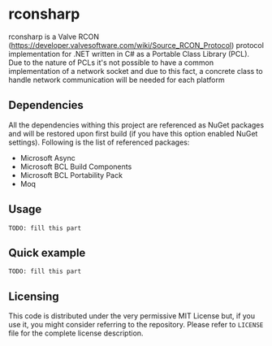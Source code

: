 # rconsharp

rconsharp is a Valve RCON (https://developer.valvesoftware.com/wiki/Source_RCON_Protocol) protocol implementation for .NET written in C# as a Portable Class Library (PCL).
Due to the nature of PCLs it's not possible to have a common implementation of a network socket and due to this fact, a concrete class to handle network communication will be needed for each platform

## Dependencies

All the dependencies withing this project are referenced as NuGet packages and will be restored upon first build (if you have this option enabled NuGet settings).
Following is the list of referenced packages:
* Microsoft Async
* Microsoft BCL Build Components
* Microsoft BCL Portability Pack
* Moq

## Usage

```
TODO: fill this part
```

## Quick example

```
TODO: fill this part
```

## Licensing

This code is distributed under the very permissive MIT License but, if you use it, you might consider referring to the repository. Please refer to `LICENSE` file for the complete license description.
